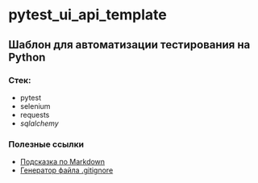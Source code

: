 # pytest_ui_api_template

## Шаблон для автоматизации тестирования на Python

### Стек:
- pytest
- selenium
- requests
- _sqlalchemy_


### Полезные ссылки
- [Подсказка по Markdown](https://markdownguide.org/cheat-sheet/)
- [Генератор файла .gitignore](https://www.toptal.com/developers/gitignore/)
